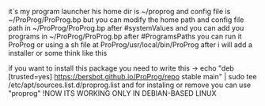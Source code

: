 it`s my program launcher
his home dir is ~/proprog
and config file is ~/ProProg/ProProg.bp
but you can modify the home path and config file path in ~/ProProg/ProProg.bp after #systemValues and you can add you programs in ~/ProProg/ProProg.bp after #ProgramsPaths
you can run it ProProg or using a sh file at ProProg/usr/local/bin/ProProg
after i will add a installer or some think like this

if you want to install this package you need to write
this -> echo "deb [trusted=yes] https://bersbot.github.io/ProProg/repo stable main" | sudo tee /etc/apt/sources.list.d/proprog.list
and for instaling or remove you can use "proprog"
!NOW ITS WORKING ONLY IN DEBIAN-BASED LINUX
